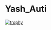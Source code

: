# Yash_Auti

[![trophy](https://github-profile-trophy.vercel.app/?username=yashu-1422)](https://github.com/ryo-ma/github-profile-trophy)

